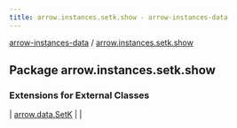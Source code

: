 ```yaml
---
title: arrow.instances.setk.show - arrow-instances-data
---
```


[arrow-instances-data](../index.html) / [arrow.instances.setk.show](./index.html)

## Package arrow.instances.setk.show

### Extensions for External Classes

| [arrow.data.SetK](arrow.data.-set-k/index.html) |  |

